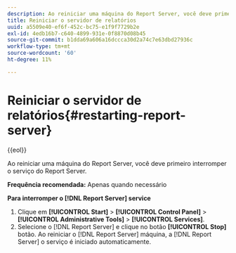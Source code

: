 ```yaml
---
description: Ao reiniciar uma máquina do Report Server, você deve primeiro interromper o serviço do Report Server.
title: Reiniciar o servidor de relatórios
uuid: a5509e40-ef6f-452c-bc75-e1f9f7729b2e
exl-id: 4edb16b7-c640-4899-931e-0f8870d08b45
source-git-commit: b1dda69a606a16dccca30d2a74c7e63dbd27936c
workflow-type: tm+mt
source-wordcount: '60'
ht-degree: 11%

---
```


# Reiniciar o servidor de relatórios{#restarting-report-server}

{{eol}}

Ao reiniciar uma máquina do Report Server, você deve primeiro interromper o serviço do Report Server.

**Frequência recomendada:** Apenas quando necessário

**Para interromper o [!DNL Report Server] service**

1. Clique em **[!UICONTROL Start]** > **[!UICONTROL Control Panel]** > **[!UICONTROL Administrative Tools]** > **[!UICONTROL Services]**.
1. Selecione o [!DNL Report Server] e clique no botão **[!UICONTROL Stop]** botão.
Ao reiniciar o [!DNL Report Server] máquina, a [!DNL Report Server] o serviço é iniciado automaticamente.
